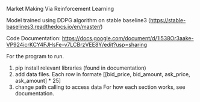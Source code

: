 Market Making Via Reinforcement Learning

Model trained using DDPG algorithm on stable baseline3 (https://stable-baselines3.readthedocs.io/en/master/)

Code Documentation: https://docs.google.com/document/d/1I538Or3aake-VP924icrKCY4FJHsFe-v7LCBrzVEE8Y/edit?usp=sharing

For the program to run. 
  1. pip install relevant libraries (found in documentation)
  2. add data files. Each row in formate [[bid_price, bid_amount, ask_price, ask_amount] * 25]
  3. change path calling to access data
For how each section works, see documentation. 
